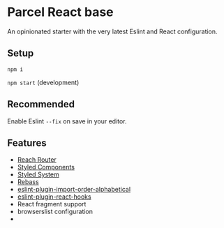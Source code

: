 # Parcel React base

An opinionated starter with the very latest Eslint and React configuration.

## Setup

`npm i`

`npm start` (development)

## Recommended

Enable Eslint `--fix` on save in your editor.

## Features

* [Reach Router](https://reach.tech/router)
* [Styled Components](https://www.styled-components.com/)
* [Styled System](https://jxnblk.com/styled-system/)
* [Rebass](https://rebassjs.org/)
* [eslint-plugin-import-order-alphabetical](https://github.com/janpaul123/eslint-plugin-import-order-alphabetical)
* [eslint-plugin-react-hooks](https://www.npmjs.com/package/eslint-plugin-react-hooks)
* React fragment support
* browserslist configuration
* 